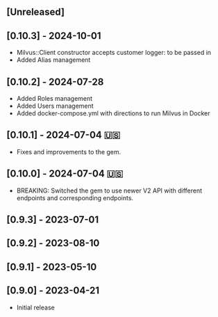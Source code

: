 ## [Unreleased]

## [0.10.3] - 2024-10-01
- Milvus::Client constructor accepts customer logger: to be passed in
- Added Alias management

## [0.10.2] - 2024-07-28
- Added Roles management
- Added Users management
- Added docker-compose.yml with directions to run Milvus in Docker

## [0.10.1] - 2024-07-04 🇺🇸
- Fixes and improvements to the gem.

## [0.10.0] - 2024-07-04 🇺🇸
- BREAKING: Switched the gem to use newer V2 API with different endpoints and corresponding endpoints.

## [0.9.3] - 2023-07-01

## [0.9.2] - 2023-08-10

## [0.9.1] - 2023-05-10

## [0.9.0] - 2023-04-21
- Initial release
